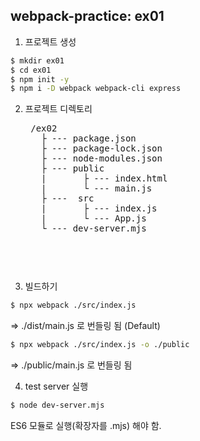 ## webpack-practice: ex01
1. 프로젝트 생성
```bash
$ mkdir ex01
$ cd ex01
$ npm init -y
$ npm i -D webpack webpack-cli express
```

2. 프로젝트 디렉토리
    <pre>
    /ex02
      ├ --- package.json
      ├ --- package-lock.json
      ├ --- node-modules.json
      ├ --- public
      |       ├ --- index.html  
      |       └ --- main.js  
      ├ ---  src
      |       ├ --- index.js
      |       └ --- App.js
      └ --- dev-server.mjs
    <pre>

3. 빌드하기
```bash
$ npx webpack ./src/index.js
```
=> ./dist/main.js 로 번들링 됨 (Default)

```bash
$ npx webpack ./src/index.js -o ./public
```
=> ./public/main.js 로 번들링 됨

4. test server 실행
```bash
$ node dev-server.mjs
```
ES6 모듈로 실행(확장자를 .mjs) 해야 함.


